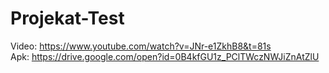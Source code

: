 # Projekat-Test


Video: https://www.youtube.com/watch?v=JNr-e1ZkhB8&t=81s <br/>
Apk: https://drive.google.com/open?id=0B4kfGU1z_PClTWczNWJiZnAtZlU
 
